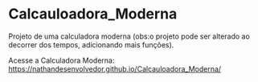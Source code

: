 # Calcauloadora_Moderna
 Projeto de uma calculadora moderna (obs:o projeto pode ser alterado ao decorrer dos tempos, adicionando mais funções).

 Acesse a Calculadora Moderna: https://nathandesenvolvedor.github.io/Calcauloadora_Moderna/
